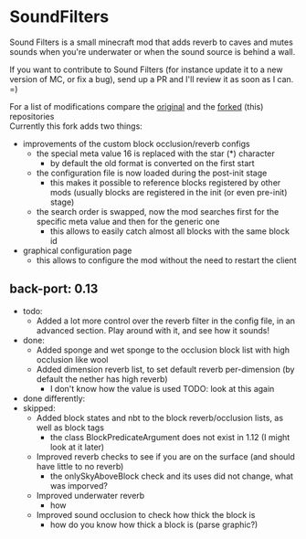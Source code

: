 # SoundFilters
Sound Filters is a small minecraft mod that adds reverb to caves and mutes sounds when you're underwater or when the sound source is behind a wall.

If you want to contribute to Sound Filters (for instance update it to a new version of MC, or fix a bug), send up a PR and I'll review it as soon as I can. =)

For a list of modifications compare the [original](https://github.com/Tmtravlr/SoundFilters/tree/1.12) and the [forked](https://github.com/PatrickHechler/SoundFilters) (this) repositories    
Currently this fork adds two things:
+ improvements of the custom block occlusion/reverb configs
    + the special meta value 16 is replaced with the star (*) character
        + by default the old format is converted on the first start
    + the configuration file is now loaded during the post-init stage
        + this makes it possible to reference blocks registered by other mods (usually blocks are registered in the init (or even pre-init) stage)
    + the search order is swapped, now the mod searches first for the specific meta value and then for the generic one
        + this allows to easily catch almost all blocks with the same block id
+ graphical configuration page
    + this allows to configure the mod without the need to restart the client

## back-port: 0.13
+ todo:
    - Added a lot more control over the reverb filter in the config file, in an advanced section. Play around with it, and see how it sounds!
+ done:
    - Added sponge and wet sponge to the occlusion block list with high occlusion like wool
    - Added dimension reverb list, to set default reverb per-dimension (by default the nether has high reverb)
        + I don't know how the value is used TODO: look at this again
+ done differently:
+ skipped:
    - Added block states and nbt to the block reverb/occlusion lists, as well as block tags
        + the class BlockPredicateArgument does not exist in 1.12 (I might look at it later)
    - Improved reverb checks to see if you are on the surface (and should have little to no reverb)
        + the onlySkyAboveBlock check and its uses did not change, what was imporved?
    - Improved underwater reverb
        + how
    - Improved sound occlusion to check how thick the block is
        + how do you know how thick a block is (parse graphic?)
